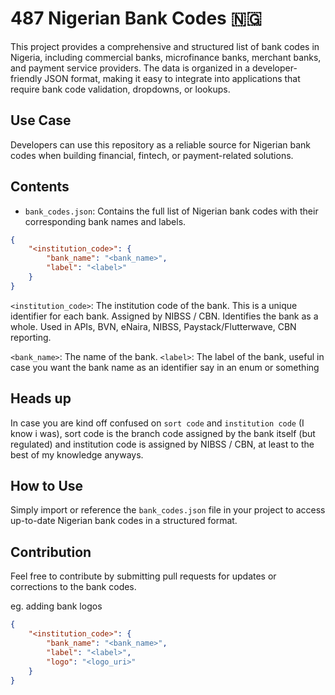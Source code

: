 # 487 Nigerian Bank Codes 🇳🇬

This project provides a comprehensive and structured list of bank codes in Nigeria, including commercial banks, microfinance banks, merchant banks, and payment service providers. The data is organized in a developer-friendly JSON format, making it easy to integrate into applications that require bank code validation, dropdowns, or lookups.

## Use Case

Developers can use this repository as a reliable source for Nigerian bank codes when building financial, fintech, or payment-related solutions.

## Contents

- `bank_codes.json`: Contains the full list of Nigerian bank codes with their corresponding bank names and labels.

```json
{
    "<institution_code>": {
        "bank_name": "<bank_name>",
        "label": "<label>"
    }
}
```

`<institution_code>`: The institution code of the bank. This is a unique identifier for each bank. Assigned by NIBSS / CBN. Identifies the bank as a whole. Used in APIs, BVN, eNaira, NIBSS, Paystack/Flutterwave, CBN reporting.

`<bank_name>`: The name of the bank.
`<label>`: The label of the bank, useful in case you want the bank name as an identifier say in an enum or something


## Heads up
In case you are kind off confused on `sort code` and `institution code` (I know i was), sort code is the branch code assigned by the bank itself (but regulated) and institution code is assigned by NIBSS / CBN, at least to the best of my knowledge anyways.


## How to Use

Simply import or reference the `bank_codes.json` file in your project to access up-to-date Nigerian bank codes in a structured format.

## Contribution

Feel free to contribute by submitting pull requests for updates or corrections to the bank codes.

eg. adding bank logos
```json
{
    "<institution_code>": {
        "bank_name": "<bank_name>",
        "label": "<label>",
        "logo": "<logo_uri>"
    }
}
```
